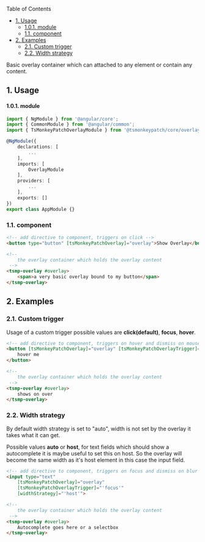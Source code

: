 
Table of Contents

- [1. Usage](#1-usage)
    - [1.0.1. module](#101-module)
  - [1.1. component](#11-component)
- [2. Examples](#2-examples)
  - [2.1. Custom trigger](#21-custom-trigger)
  - [2.2. Width strategy](#22-width-strategy)

Basic overlay container which can attached to any element or contain any content.

## 1. Usage

#### 1.0.1. module

```ts
import { NgModule } from '@angular/core';
import { CommonModule } from '@angular/common';
import { TsMonkeyPatchOverlayModule } from '@tsmonkeypatch/core/overlay';

@NgModule({
    declarations: [
        ...
    ],
    imports: [
        OverlayModule
    ],
    providers: [
        ...
    ],
    exports: []
})
export class AppModule {}
```

### 1.1. component

```html
<!-- add directive to component, triggers on click -->
<button type="button" [tsMonkeyPatchOverlay]="overlay">Show Overlay</button>

<!--
    the overlay container which holds the overlay content
 -->
<tsmp-overlay #overlay>
    <span>a very basic overlay bound to my button</span>
</tsmp-overlay>
```

## 2. Examples 

### 2.1. Custom trigger 

Usage of a custom trigger possible values are **click(default)**, **focus**, **hover**.

```html
<!-- add directive to component, triggers on hover and dismiss on mouseout -->
<button [tsMonkeyPatchOverlay]="overlay" [tsMonkeyPatchOverlayTrigger]="'hover'" >
    hover me
</button>

<!--
    the overlay container which holds the overlay content
 -->
<tsmp-overlay #overlay>
    shows on over
</tsmp-overlay>
```

### 2.2. Width strategy 

By default width strategy is set to "auto", width is not set by the overlay it takes
what it can get.

Possible values **auto** or **host**, for text fields which should show a autocomplete it is 
maybe useful to set this on host. So the overlay will become the same width as it's host element
in this case the input field.

```html
<!-- add directive to component, triggers on focus and dismiss on blur -->
<input type="text" 
    [tsMonkeyPatchOverlay]="overlay"
    [tsMonkeyPatchOverlayTrigger]="'focus'"
    [widthStrategy]="'host'">

<!--
    the overlay container which holds the overlay content
 -->
<tsmp-overlay #overlay>
    Autocomplete goes here or a selectbox
</tsmp-overlay>
```